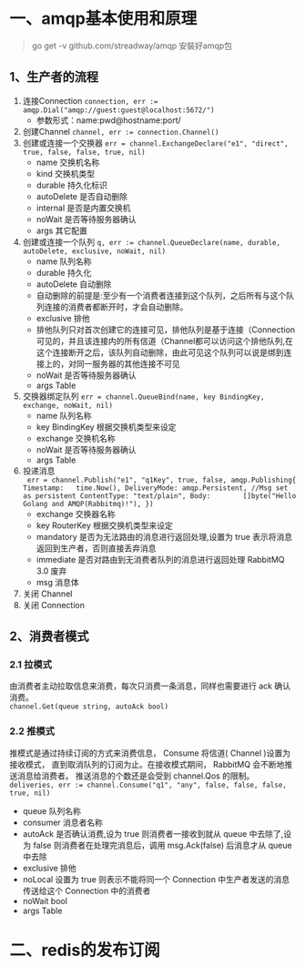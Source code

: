 # 一、amqp基本使用和原理
>go get -v github.com/streadway/amqp 安裝好amqp包

## 1、生产者的流程
1. 连接Connection `connection, err := amqp.Dial("amqp://guest:guest@localhost:5672/")`
   - 参数形式：name:pwd@hostname:port/
2. 创建Channel `channel, err := connection.Channel()`
3. 创建或连接一个交换器 `err = channel.ExchangeDeclare("e1", "direct", true, false, false, true, nil)`
   - name 交换机名称
   - kind 交换机类型
   - durable 持久化标识
   - autoDelete 是否自动删除
   - internal 是否是内置交换机
   - noWait 是否等待服务器确认
   - args 其它配置
4. 创建或连接一个队列 `q, err := channel.QueueDeclare(name, durable, autoDelete, exclusive, noWait, nil)`
   - name 队列名称
   - durable 持久化
   - autoDelete 自动删除
   - 自动删除的前提是:至少有一个消费者连接到这个队列，之后所有与这个队列连接的消费者都断开时，才会自动删除。
   - exclusive 排他
   - 排他队列只对首次创建它的连接可见，排他队列是基于连接（Connection可见的，并且该连接内的所有信道（Channel都可以访问这个排他队列,在这个连接断开之后，该队列自动删除，由此可见这个队列可以说是绑到连接上的，对同一服务器的其他连接不可见
   - noWait 是否等待服务器确认
   - args Table
5. 交换器绑定队列 `err = channel.QueueBind(name, key BindingKey, exchange, noWait, nil)`
   - name 队列名称
   - key BindingKey 根据交换机类型来设定
   - exchange 交换机名称
   - noWait 是否等待服务器确认
   - args Table
6. 投递消息</br>`
   err = channel.Publish("e1", "q1Key", true, false, amqp.Publishing{
   Timestamp:   time.Now(),
   DeliveryMode: amqp.Persistent, //Msg set as persistent
   ContentType: "text/plain",
   Body:        []byte("Hello Golang and AMQP(Rabbitmq)!"),
   })`
    - exchange 交换器名称
    - key RouterKey 根据交换机类型来设定
    - mandatory 是否为无法路由的消息进行返回处理,设置为 true 表示将消息返回到生产者，否则直接丢弃消息
    - immediate 是否对路由到无消费者队列的消息进行返回处理 RabbitMQ 3.0 废弃
    - msg 消息体
7. 关闭 Channel
8. 关闭 Connection

## 2、消费者模式
### 2.1 拉模式
由消费者主动拉取信息来消费，每次只消费一条消息，同样也需要进行 ack 确认消费。</br>
`channel.Get(queue string, autoAck bool)`
### 2.2 推模式
推模式是通过持续订阅的方式来消费信息， Consume 将信道( Channel )设置为接收模式，
直到取消队列的订阅为止。在接收模式期间， RabbitMQ 会不断地推送消息给消费者。
推送消息的个数还是会受到 channel.Qos 的限制。</br>
`deliveries, err := channel.Consume("q1", "any", false, false, false, true, nil)`
- queue 队列名称 
- consumer 消息者名称 
- autoAck 是否确认消费,设为 true 则消费者一接收到就从 queue 中去除了,设为 false 则消费者在处理完消息后，调用 msg.Ack(false) 后消息才从 queue 中去除
- exclusive 排他 
- noLocal  设置为 true 则表示不能将同一个 Connection 中生产者发送的消息传送给这个 Connection 中的消费者
- noWait bool 
- args Table

# 二、redis的发布订阅